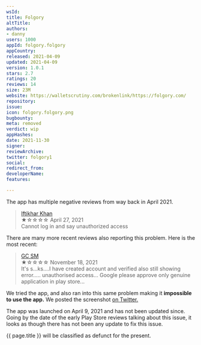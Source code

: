 ```yaml
---
wsId: 
title: Folgory
altTitle: 
authors:
- danny
users: 1000
appId: folgory.folgory
appCountry: 
released: 2021-04-09
updated: 2021-04-09
version: 1.0.1
stars: 2.7
ratings: 20
reviews: 14
size: 23M
website: https://walletscrutiny.com/brokenlink/https://folgory.com/
repository: 
issue: 
icon: folgory.folgory.png
bugbounty: 
meta: removed
verdict: wip
appHashes: 
date: 2021-11-30
signer: 
reviewArchive: 
twitter: folgory1
social: 
redirect_from: 
developerName: 
features: 

---
```


The app has multiple negative reviews from way back in April 2021. 

> [Iftikhar Khan](https://play.google.com/store/apps/details?id=folgory.folgory&reviewId=gp%3AAOqpTOGNet_e7SrVeQ9TN9hforJgbhnREGcStjk5ZTto6dLpm0fFC7vxmnycOImV51DhwUcYvRsKy2tQoBUZ9w)<br>
  ★☆☆☆☆ April 27, 2021 <br>
       Cannot log in and say unauthorized access
       
There are many more recent reviews also reporting this problem. Here is the most recent:

> [GC SM](https://play.google.com/store/apps/details?id=folgory.folgory&reviewId=gp%3AAOqpTOEVbkmjNGqxL3-VdofgDTTJ-Ni3RYV45U0huoWfp86wiffJrbMmKYqZUrAvTHHOZEySoiPMo88GYXArYw)<br>
  ★☆☆☆☆ November 18, 2021 <br>
       It's s...ks....I have created account and verified also still showing error..... unauthorised access... Google please approve only genuine application in play store...
       
We tried the app, and also ran into this same problem making it **impossible to use the app.** We posted the screenshot [on Twitter.](https://twitter.com/BitcoinWalletz/status/1463338329512972293)

The app was launched on April 9, 2021 and has not been updated since. Going by the date of the early Play Store reviews talking about this issue, it looks as though there has not been any update to fix this issue.

 {{ page.title }} will be classified as defunct for the present.